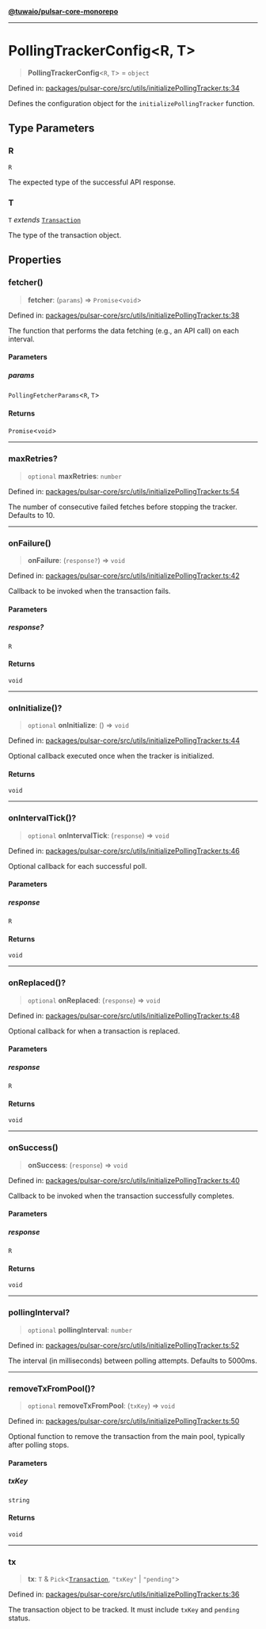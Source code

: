 [**@tuwaio/pulsar-core-monorepo**](../../../README.md)

***

# PollingTrackerConfig\<R, T\>

> **PollingTrackerConfig**\<`R`, `T`\> = `object`

Defined in: [packages/pulsar-core/src/utils/initializePollingTracker.ts:34](https://github.com/TuwaIO/pulsar-core/blob/c5d727eb6b89fac4171ea8d2088e9ef26b001b7c/packages/pulsar-core/src/utils/initializePollingTracker.ts#L34)

Defines the configuration object for the `initializePollingTracker` function.

## Type Parameters

### R

`R`

The expected type of the successful API response.

### T

`T` *extends* [`Transaction`](Transaction.md)

The type of the transaction object.

## Properties

### fetcher()

> **fetcher**: (`params`) => `Promise`\<`void`\>

Defined in: [packages/pulsar-core/src/utils/initializePollingTracker.ts:38](https://github.com/TuwaIO/pulsar-core/blob/c5d727eb6b89fac4171ea8d2088e9ef26b001b7c/packages/pulsar-core/src/utils/initializePollingTracker.ts#L38)

The function that performs the data fetching (e.g., an API call) on each interval.

#### Parameters

##### params

`PollingFetcherParams`\<`R`, `T`\>

#### Returns

`Promise`\<`void`\>

***

### maxRetries?

> `optional` **maxRetries**: `number`

Defined in: [packages/pulsar-core/src/utils/initializePollingTracker.ts:54](https://github.com/TuwaIO/pulsar-core/blob/c5d727eb6b89fac4171ea8d2088e9ef26b001b7c/packages/pulsar-core/src/utils/initializePollingTracker.ts#L54)

The number of consecutive failed fetches before stopping the tracker. Defaults to 10.

***

### onFailure()

> **onFailure**: (`response?`) => `void`

Defined in: [packages/pulsar-core/src/utils/initializePollingTracker.ts:42](https://github.com/TuwaIO/pulsar-core/blob/c5d727eb6b89fac4171ea8d2088e9ef26b001b7c/packages/pulsar-core/src/utils/initializePollingTracker.ts#L42)

Callback to be invoked when the transaction fails.

#### Parameters

##### response?

`R`

#### Returns

`void`

***

### onInitialize()?

> `optional` **onInitialize**: () => `void`

Defined in: [packages/pulsar-core/src/utils/initializePollingTracker.ts:44](https://github.com/TuwaIO/pulsar-core/blob/c5d727eb6b89fac4171ea8d2088e9ef26b001b7c/packages/pulsar-core/src/utils/initializePollingTracker.ts#L44)

Optional callback executed once when the tracker is initialized.

#### Returns

`void`

***

### onIntervalTick()?

> `optional` **onIntervalTick**: (`response`) => `void`

Defined in: [packages/pulsar-core/src/utils/initializePollingTracker.ts:46](https://github.com/TuwaIO/pulsar-core/blob/c5d727eb6b89fac4171ea8d2088e9ef26b001b7c/packages/pulsar-core/src/utils/initializePollingTracker.ts#L46)

Optional callback for each successful poll.

#### Parameters

##### response

`R`

#### Returns

`void`

***

### onReplaced()?

> `optional` **onReplaced**: (`response`) => `void`

Defined in: [packages/pulsar-core/src/utils/initializePollingTracker.ts:48](https://github.com/TuwaIO/pulsar-core/blob/c5d727eb6b89fac4171ea8d2088e9ef26b001b7c/packages/pulsar-core/src/utils/initializePollingTracker.ts#L48)

Optional callback for when a transaction is replaced.

#### Parameters

##### response

`R`

#### Returns

`void`

***

### onSuccess()

> **onSuccess**: (`response`) => `void`

Defined in: [packages/pulsar-core/src/utils/initializePollingTracker.ts:40](https://github.com/TuwaIO/pulsar-core/blob/c5d727eb6b89fac4171ea8d2088e9ef26b001b7c/packages/pulsar-core/src/utils/initializePollingTracker.ts#L40)

Callback to be invoked when the transaction successfully completes.

#### Parameters

##### response

`R`

#### Returns

`void`

***

### pollingInterval?

> `optional` **pollingInterval**: `number`

Defined in: [packages/pulsar-core/src/utils/initializePollingTracker.ts:52](https://github.com/TuwaIO/pulsar-core/blob/c5d727eb6b89fac4171ea8d2088e9ef26b001b7c/packages/pulsar-core/src/utils/initializePollingTracker.ts#L52)

The interval (in milliseconds) between polling attempts. Defaults to 5000ms.

***

### removeTxFromPool()?

> `optional` **removeTxFromPool**: (`txKey`) => `void`

Defined in: [packages/pulsar-core/src/utils/initializePollingTracker.ts:50](https://github.com/TuwaIO/pulsar-core/blob/c5d727eb6b89fac4171ea8d2088e9ef26b001b7c/packages/pulsar-core/src/utils/initializePollingTracker.ts#L50)

Optional function to remove the transaction from the main pool, typically after polling stops.

#### Parameters

##### txKey

`string`

#### Returns

`void`

***

### tx

> **tx**: `T` & `Pick`\<[`Transaction`](Transaction.md), `"txKey"` \| `"pending"`\>

Defined in: [packages/pulsar-core/src/utils/initializePollingTracker.ts:36](https://github.com/TuwaIO/pulsar-core/blob/c5d727eb6b89fac4171ea8d2088e9ef26b001b7c/packages/pulsar-core/src/utils/initializePollingTracker.ts#L36)

The transaction object to be tracked. It must include `txKey` and `pending` status.
